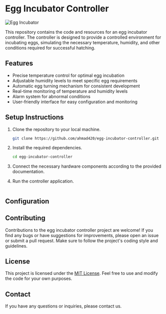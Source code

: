 # Egg Incubator Controller

![Egg Incubator](https://example.com/egg-incubator-image.jpg)

This repository contains the code and resources for an egg incubator controller. The controller is designed to provide a controlled environment for incubating eggs, simulating the necessary temperature, humidity, and other conditions required for successful hatching.

## Features

- Precise temperature control for optimal egg incubation
- Adjustable humidity levels to meet specific egg requirements
- Automatic egg turning mechanism for consistent development
- Real-time monitoring of temperature and humidity levels
- Alarm system for abnormal conditions
- User-friendly interface for easy configuration and monitoring

## Setup Instructions

1. Clone the repository to your local machine.
   ```bash
   git clone https://github.com/ahmad420/egg-incubator-controller.git
   ```

2. Install the required dependencies.
   ```bash
   cd egg-incubator-controller
   ```

3. Connect the necessary hardware components according to the provided documentation.

4. Run the controller application.
   ```bash
   
   ```

## Configuration



## Contributing

Contributions to the egg incubator controller project are welcome! 
If you find any bugs or have suggestions for improvements, please open an issue or submit a pull request. Make sure to follow the project's coding style and guidelines.

## License

This project is licensed under the [MIT License](LICENSE). Feel free to use and modify the code for your own purposes.



## Contact

If you have any questions or inquiries, please contact us.
